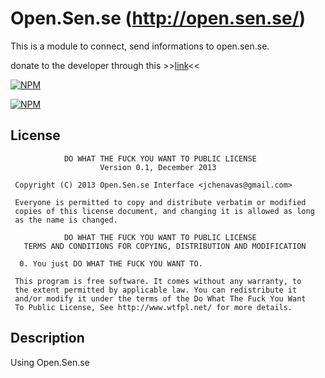 # Open.Sen.se (http://open.sen.se/) 

This is a module to connect, send informations to open.sen.se.

donate to the developer through this >>[link][1]<<

[![NPM](https://nodei.co/npm/open.sen.se.png?downloads=true&downloadRank=true&stars=true)](https://nodei.co/npm/open.sen.se/)

[![NPM](https://nodei.co/npm-dl/open.sen.se.png)](https://nodei.co/npm/open.sen.se/)

## License

```
            DO WHAT THE FUCK YOU WANT TO PUBLIC LICENSE
                    Version 0.1, December 2013

 Copyright (C) 2013 Open.Sen.se Interface <jchenavas@gmail.com>

 Everyone is permitted to copy and distribute verbatim or modified
 copies of this license document, and changing it is allowed as long
 as the name is changed.

            DO WHAT THE FUCK YOU WANT TO PUBLIC LICENSE
   TERMS AND CONDITIONS FOR COPYING, DISTRIBUTION AND MODIFICATION

  0. You just DO WHAT THE FUCK YOU WANT TO.
```

```
 This program is free software. It comes without any warranty, to
 the extent permitted by applicable law. You can redistribute it
 and/or modify it under the terms of the Do What The Fuck You Want
 To Public License, See http://www.wtfpl.net/ for more details.
```


## Description

Using Open.Sen.se

[1]: http://goo.gl/S6Nf4s